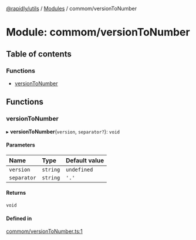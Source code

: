 [@rapidly/utils](../README.md) / [Modules](../modules.md) / commom/versionToNumber

# Module: commom/versionToNumber

## Table of contents

### Functions

- [versionToNumber](commom_versionToNumber.md#versiontonumber)

## Functions

### versionToNumber

▸ **versionToNumber**(`version`, `separator?`): `void`

#### Parameters

| Name | Type | Default value |
| :------ | :------ | :------ |
| `version` | `string` | `undefined` |
| `separator` | `string` | `'.'` |

#### Returns

`void`

#### Defined in

[commom/versionToNumber.ts:1](https://github.com/canguser/rapidly-utils/blob/fa1848d/main/commom/versionToNumber.ts#L1)
